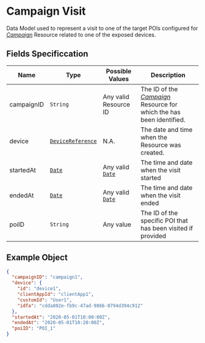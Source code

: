 # Campaign Visit

Data Model used to represent a visit to one of the target POIs configured for [*Campaign*](/api/reference/resources/resources/user-created/campaign.md) Resource related to one of the exposed devices.

## Fields Specificcation

Name        | Type      | Possible Values | Description
------------|----------|----------------|-----------
campaignID | `String` | Any valid Resource ID  | The ID of the [*Campaign*](/api/reference/resources/resources/user-created/campaign.md) Resource for which the has been identified.
device | [`DeviceReference`](/api/reference/data-modelsata-models/common/device-reference.md) | N.A. | The date and time when the Resource was created.
startedAt | [`Date`](/api/reference/data-modelsata-models/common/date.md) | Any valid [`Date`](/api/reference/data-modelsata-models/common/date.md) | The time and date when the visit started
endedAt | [`Date`](/api/reference/data-modelsata-models/common/date.md) | Any valid [`Date`](/api/reference/data-modelsata-models/common/date.md) | The time and date when the visit ended
poiID | `String` | Any value | The ID of the specific POI that has been visited if provided

## Example Object

```json
{
  "campaignID": "campaign1",
  "device": {
    "id": "device1",
    "clientAppId": "clientApp1",
    "customId": "User1",
    "idfa": "cdda802e-fb9c-47ad-9866-0794d394c912"
  },
  "startedAt": "2020-05-01T10:00:00Z",
  "endedAt": "2020-05-01T10:20:00Z",
  "poiID": "POI_1"
}
```
